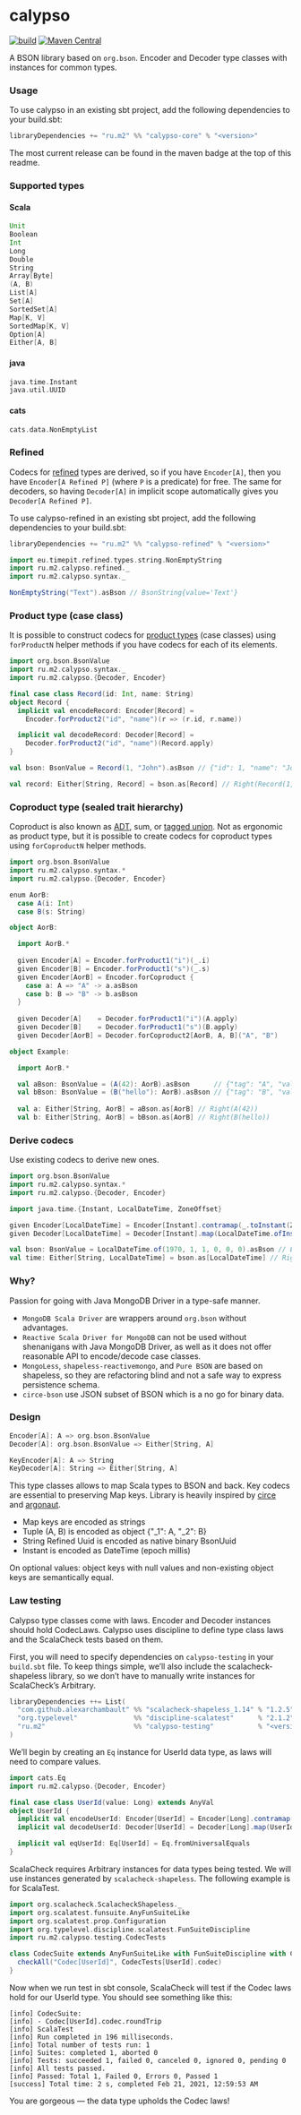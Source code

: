 # calypso

[![build](https://github.com/m2-oss/calypso/actions/workflows/ci.yml/badge.svg)](https://github.com/m2-oss/calypso/actions)
[![Maven Central](https://img.shields.io/maven-central/v/ru.m2/calypso-core_2.13)](https://maven-badges.herokuapp.com/maven-central/ru.m2/calypso-core_2.13)

A BSON library based on `org.bson`. Encoder and Decoder type classes with instances for common types.

### Usage

To use calypso in an existing sbt project, add the following dependencies to your build.sbt:
```scala
libraryDependencies += "ru.m2" %% "calypso-core" % "<version>"
```
The most current release can be found in the maven badge at the top of this readme.

### Supported types

#### Scala
```scala
Unit
Boolean
Int
Long
Double
String
Array[Byte]
(A, B)
List[A]
Set[A]
SortedSet[A]
Map[K, V]
SortedMap[K, V]
Option[A]
Either[A, B]
```

#### java
```scala
java.time.Instant
java.util.UUID
```

#### cats
```scala
cats.data.NonEmptyList
```

### Refined
Codecs for [refined](https://github.com/fthomas/refined) types are derived, so if you have `Encoder[A]`, then you have `Encoder[A Refined P]` (where `P` is a predicate) for free. The same for decoders, so having `Decoder[A]` in implicit scope automatically gives you `Decoder[A Refined P]`.

To use calypso-refined in an existing sbt project, add the following dependencies to your build.sbt:
```scala
libraryDependencies += "ru.m2" %% "calypso-refined" % "<version>"
```
```scala
import eu.timepit.refined.types.string.NonEmptyString
import ru.m2.calypso.refined._
import ru.m2.calypso.syntax._

NonEmptyString("Text").asBson // BsonString{value='Text'}
```

### Product type (case class)
It is possible to construct codecs for [product types](https://en.wikipedia.org/wiki/Product_type) (case classes) using `forProductN` helper methods if you have codecs for each of its elements.
```scala
import org.bson.BsonValue
import ru.m2.calypso.syntax._
import ru.m2.calypso.{Decoder, Encoder}

final case class Record(id: Int, name: String)
object Record {
  implicit val encodeRecord: Encoder[Record] =
    Encoder.forProduct2("id", "name")(r => (r.id, r.name))

  implicit val decodeRecord: Decoder[Record] =
    Decoder.forProduct2("id", "name")(Record.apply)
}

val bson: BsonValue = Record(1, "John").asBson // {"id": 1, "name": "John"}

val record: Either[String, Record] = bson.as[Record] // Right(Record(1,John))
```

### Coproduct type (sealed trait hierarchy)
Coproduct is also known as [ADT](https://en.wikipedia.org/wiki/Algebraic_data_type), sum, or [tagged union](https://en.wikipedia.org/wiki/Tagged_union). Not as ergonomic as product type, but it is possible to create codecs for coproduct types using `forCoproductN` helper methods.
```scala
import org.bson.BsonValue
import ru.m2.calypso.syntax.*
import ru.m2.calypso.{Decoder, Encoder}

enum AorB:
  case A(i: Int)
  case B(s: String)

object AorB:

  import AorB.*
  
  given Encoder[A] = Encoder.forProduct1("i")(_.i)
  given Encoder[B] = Encoder.forProduct1("s")(_.s)
  given Encoder[AorB] = Encoder.forCoproduct {
    case a: A => "A" -> a.asBson
    case b: B => "B" -> b.asBson
  }
  
  given Decoder[A]    = Decoder.forProduct1("i")(A.apply)
  given Decoder[B]    = Decoder.forProduct1("s")(B.apply)
  given Decoder[AorB] = Decoder.forCoproduct2[AorB, A, B]("A", "B")

object Example:

  import AorB.*

  val aBson: BsonValue = (A(42): AorB).asBson      // {"tag": "A", "value": {"i": 42}}
  val bBson: BsonValue = (B("hello"): AorB).asBson // {"tag": "B", "value": {"s": "hello"}}
  
  val a: Either[String, AorB] = aBson.as[AorB] // Right(A(42))
  val b: Either[String, AorB] = bBson.as[AorB] // Right(B(hello))


```

### Derive codecs

Use existing codecs to derive new ones.
```scala
import org.bson.BsonValue
import ru.m2.calypso.syntax.*
import ru.m2.calypso.{Decoder, Encoder}

import java.time.{Instant, LocalDateTime, ZoneOffset}

given Encoder[LocalDateTime] = Encoder[Instant].contramap(_.toInstant(ZoneOffset.UTC))
given Decoder[LocalDateTime] = Decoder[Instant].map(LocalDateTime.ofInstant(_, ZoneOffset.UTC))

val bson: BsonValue = LocalDateTime.of(1970, 1, 1, 0, 0, 0).asBson // BsonDateTime{value=0}
val time: Either[String, LocalDateTime] = bson.as[LocalDateTime] // Right(1970-01-01T00:00)
```


### Why?
Passion for going with Java MongoDB Driver in a type-safe manner.
* `MongoDB Scala Driver` are wrappers around `org.bson` without advantages.
* `Reactive Scala Driver for MongoDB` can not be used without shenanigans with Java MongoDB Driver, as well as it
  does not offer reasonable API to encode/decode case classes.
* `MongoLess`, `shapeless-reactivemongo`, and `Pure BSON` are based on shapeless, so they are refactoring blind
  and not a safe way to express persistence schema.
* `circe-bson` use JSON subset of BSON which is a no go for binary data.

### Design
```scala
Encoder[A]: A => org.bson.BsonValue
Decoder[A]: org.bson.BsonValue => Either[String, A]

KeyEncoder[A]: A => String
KeyDecoder[A]: String => Either[String, A]
```
This type classes allows to map Scala types to BSON and back. Key codecs are essential to preserving Map keys.
Library is heavily inspired by [circe](https://circe.github.io/circe/) and [argonaut](http://argonaut.io).

* Map keys are encoded as strings
* Tuple (A, B) is encoded as object {"_1": A, "_2": B}
* String Refined Uuid is encoded as native binary BsonUuid
* Instant is encoded as DateTime (epoch millis)

On optional values: object keys with null values and non-existing object keys are semantically equal.

### Law testing
Calypso type classes come with laws. Encoder and Decoder instances should hold CodecLaws. Calypso uses discipline to define type class laws and the ScalaCheck tests based on them.

First, you will need to specify dependencies on `calypso-testing` in your `build.sbt` file. To keep things simple, we’ll also include the scalacheck-shapeless library, so we don’t have to manually write instances for ScalaCheck’s Arbitrary.
```scala
libraryDependencies ++= List(
  "com.github.alexarchambault" %% "scalacheck-shapeless_1.14" % "1.2.5"     % "test",
  "org.typelevel"              %% "discipline-scalatest"      % "2.1.2"     % "test",
  "ru.m2"                      %% "calypso-testing"           % "<version>" % "test"
)
```

We’ll begin by creating an `Eq` instance for UserId data type, as laws will need to compare values.

```scala
import cats.Eq
import ru.m2.calypso.{Decoder, Encoder}

final case class UserId(value: Long) extends AnyVal
object UserId {
  implicit val encodeUserId: Encoder[UserId] = Encoder[Long].contramap(_.value)
  implicit val decodeUserId: Decoder[UserId] = Decoder[Long].map(UserId.apply)

  implicit val eqUserId: Eq[UserId] = Eq.fromUniversalEquals
}
```

ScalaCheck requires Arbitrary instances for data types being tested. We will use instances generated by `scalacheck-shapeless`. The following example is for ScalaTest.

```scala
import org.scalacheck.ScalacheckShapeless._
import org.scalatest.funsuite.AnyFunSuiteLike
import org.scalatest.prop.Configuration
import org.typelevel.discipline.scalatest.FunSuiteDiscipline
import ru.m2.calypso.testing.CodecTests

class CodecSuite extends AnyFunSuiteLike with FunSuiteDiscipline with Configuration {
  checkAll("Codec[UserId]", CodecTests[UserId].codec)
}
```

Now when we run test in sbt console, ScalaCheck will test if the Codec laws hold for our UserId type. You should see something like this:
```
[info] CodecSuite:
[info] - Codec[UserId].codec.roundTrip
[info] ScalaTest
[info] Run completed in 196 milliseconds.
[info] Total number of tests run: 1
[info] Suites: completed 1, aborted 0
[info] Tests: succeeded 1, failed 0, canceled 0, ignored 0, pending 0
[info] All tests passed.
[info] Passed: Total 1, Failed 0, Errors 0, Passed 1
[success] Total time: 2 s, completed Feb 21, 2021, 12:59:53 AM
```
You are gorgeous — the data type upholds the Codec laws!
